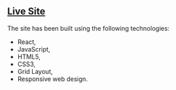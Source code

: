 
## [Live Site](https://jacekmaciejak.github.io/dream-holidays/)


The site has been built using the following technologies:

   - React,
   - JavaScript,
   - HTML5,
   - CSS3,
   - Grid Layout,
   - Responsive web design.

